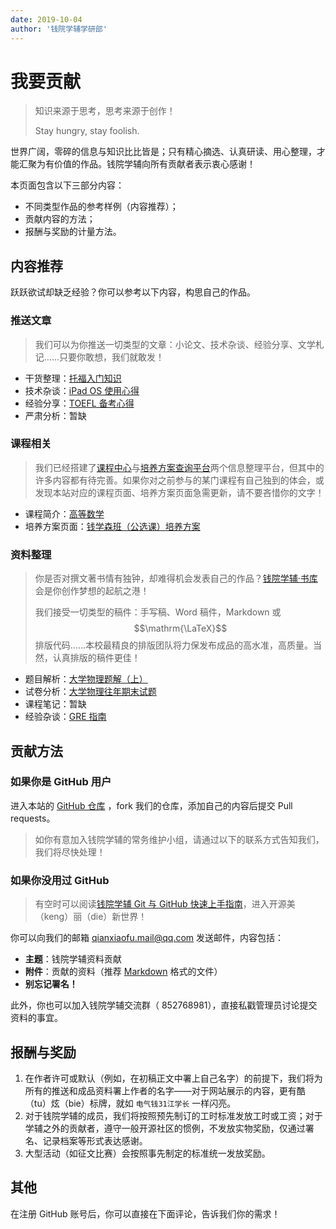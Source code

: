 ```yaml
---
date: 2019-10-04
author: '钱院学辅学研部'
---
```


# 我要贡献

> 知识来源于思考，思考来源于创作！
>
> Stay hungry, stay foolish.

世界广阔，零碎的信息与知识比比皆是；只有精心摘选、认真研读、用心整理，才能汇聚为有价值的作品。钱院学辅向所有贡献者表示衷心感谢！

本页面包含以下三部分内容：

- 不同类型作品的参考样例（内容推荐）；
- 贡献内容的方法；
- 报酬与奖励的计量方法。

## <i class="fa fa-question-circle-o"></i> 内容推荐

跃跃欲试却缺乏经验？你可以参考以下内容，构思自己的作品。

### <i class="fa fa-envelope-open-o"></i> 推送文章

> 我们可以为你推送一切类型的文章：小论文、技术杂谈、经验分享、文学札记……只要你敢想，我们就敢发！

- 干货整理：[托福入门知识](/2019/10/01/toefl-beginner)
- 技术杂谈：[iPad OS 使用心得](/2019/10/04/ipados-short-introduction)
- 经验分享：[TOEFL 备考心得](/2019/03/16/toefl-tips)
- 严肃分析：暂缺

### <i class="fa fa-university"></i> 课程相关

> 我们已经搭建了[课程中心](/course)与[培养方案查询平台](/program)两个信息整理平台，但其中的许多内容都有待完善。如果你对之前参与的某门课程有自己独到的体会，或发现本站对应的课程页面、培养方案页面急需更新，请不要吝惜你的文字！

- 课程简介：[高等数学](/course/advanced-mathematics)
- 培养方案页面：[钱学森班（公选课）培养方案](/program/qianxuesen)

### <i class="fa fa-pencil-square"></i> 资料整理

> 你是否对撰文著书情有独钟，却难得机会发表自己的作品？[钱院学辅·书库](/BookHub)会是你创作梦想的起航之港！
>
> 我们接受一切类型的稿件：手写稿、Word 稿件，Markdown 或 $$\mathrm{\LaTeX}$$ 排版代码……本校最精良的排版团队将力保发布成品的高水准，高质量。当然，认真排版的稿件更佳！

- 题目解析：[大学物理题解（上）](/BookHub/003.key-to-university-physics)
- 试卷分析：[大学物理往年期末试题](/BookHub/006.university-physics-tests)
- 课程笔记：暂缺
- 经验杂谈：[GRE 指南](/BookHub/002.gre-guide)

## <i class="fa fa-users"></i> 贡献方法

### <i class="fa fa-github-alt"></i> 如果你是 GitHub 用户

进入本站的 [GitHub 仓库](https://github.com/qyxf/qyxf.github.io) ，fork 我们的仓库，添加自己的内容后提交 Pull requests。

> 如你有意加入钱院学辅的常务维护小组，请通过以下的联系方式告知我们，我们将尽快处理！

### <i class="fa fa-user-plus"></i> 如果你没用过 GitHub

> 有空时可以阅读[钱院学辅 Git 与 GitHub 快速上手指南](/technique/git-github)，进入开源美（keng）丽（die）新世界！

你可以向我们的邮箱 <i class="fa fa-envelope-o"></i> qianxiaofu.mail@qq.com 发送邮件，内容包括：

- **主题**：钱院学辅资料贡献
- **附件**：贡献的资料（推荐 [Markdown](/technique/typeset) 格式的文件）
- **别忘记署名！**

此外，你也可以加入钱院学辅交流群（<i class="fa fa-qq"></i> 852768981），直接私戳管理员讨论提交资料的事宜。

## <i class="fa fa-gift"></i> 报酬与奖励
1. 在作者许可或默认（例如，在初稿正文中署上自己名字）的前提下，我们将为所有的推送和成品资料署上作者的名字——对于网站展示的内容，更有酷（tu）炫（bie）标牌，就如 `电气钱31江学长` 一样闪亮。
2. 对于钱院学辅的成员，我们将按照预先制订的工时标准发放工时或工资；对于学辅之外的贡献者，遵守一般开源社区的惯例，不发放实物奖励，仅通过署名、记录档案等形式表达感谢。
3. 大型活动（如征文比赛）会按照事先制定的标准统一发放奖励。

## <i class="fa fa-comment"></i> 其他

在注册 GitHub 账号后，你可以直接在下面评论，告诉我们你的需求！

<div id="gitalk-container"></div>
